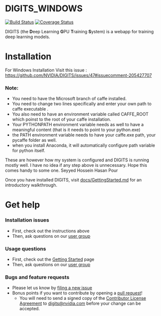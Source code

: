 # DIGITS_WINDOWS

[![Build Status](https://travis-ci.org/NVIDIA/DIGITS.svg?branch=master)](https://travis-ci.org/NVIDIA/DIGITS)
[![Coverage Status](https://coveralls.io/repos/NVIDIA/DIGITS/badge.svg?branch=master)](https://coveralls.io/r/NVIDIA/DIGITS?branch=master)

DIGITS (the **D**eep Learning **G**PU **T**raining **S**ystem) is a webapp for training deep learning models.

# Installation

For Windows Installation Visit this issue : https://github.com/NVIDIA/DIGITS/issues/47#issuecomment-205427707
### Note: 
* You need to have the Microsoft branch of caffe installed. 
* You need to change two lines specifically and enter your own path to caffe executable . 
* You also need to have an environment variable called CAFFE_ROOT which poinst to the root of your caffe installation.
* Your PYTHONPATH environment variable needs as well to have a meaningful content (that is it needs to point to your python.exe)
* the PATH environment variable needs to have your caffe.exe path, your pycaffe folder as well. 
* when you install Anaconda, it will automatically configure path variable for python itself. 


These are however how my system is configured and DIGITS is running mostly well. I have no idea if any step above is unnecessary.
Hope this comes handy to some one. 
Seyyed Hossein Hasan Pour

Once you have installed DIGITS, visit [docs/GettingStarted.md](docs/GettingStarted.md) for an introductory walkthrough. 


# Get help

### Installation issues
* First, check out the instructions above
* Then, ask questions on our [user group](https://groups.google.com/d/forum/digits-users)

### Usage questions
* First, check out the [Getting Started](docs/GettingStarted.md) page
* Then, ask questions on our [user group](https://groups.google.com/d/forum/digits-users)

### Bugs and feature requests
* Please let us know by [filing a new issue](https://github.com/NVIDIA/DIGITS/issues/new)
* Bonus points if you want to contribute by opening a [pull request](https://help.github.com/articles/using-pull-requests/)!
  * You will need to send a signed copy of the [Contributor License Agreement](CLA) to digits@nvidia.com before your change can be accepted.

